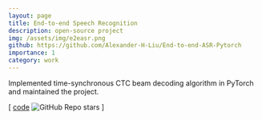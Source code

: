 ```yaml
---
layout: page
title: End-to-end Speech Recognition
description: open-source project
img: /assets/img/e2easr.png
github: https://github.com/Alexander-H-Liu/End-to-end-ASR-Pytorch
importance: 1
category: work
---
```


Implemented time-synchronous CTC beam decoding algorithm in PyTorch and maintained the project.

[ <a href="https://github.com/Alexander-H-Liu/End-to-end-ASR-Pytorch" target="_blank" rel="noopener">code</a>
<img alt="GitHub Repo stars" src="https://img.shields.io/github/stars/Alexander-H-Liu/End-to-end-ASR-Pytorch?style=social"> ]
